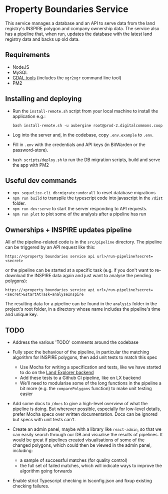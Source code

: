 # Property Boundaries Service

This service manages a database and an API to serve data from the land registry's INSPIRE polygon and company ownership data. The service also has a pipeline that, when run, updates the database with the latest land registry data and backs up old data.

## Requirements

- NodeJS
- MySQL
- [GDAL tools](https://gdal.org/download.html) (includes the `ogr2ogr` command line tool)
- PM2

## Installing and deploying

- Run the `install-remote.sh` script from your local machine to install the application e.g.:

  ```
  bash install-remote.sh -u aubergine root@prod-2.digitalcommons.coop
  ```

- Log into the server and, in the codebase, copy `.env.example` to `.env`.
- Fill in `.env` with the credentials and API keys (in BitWarden or the password-store).
- `bash scripts/deploy.sh` to run the DB migration scripts, build and serve the app with PM2

## Useful dev commands

- `npx sequelize-cli db:migrate:undo:all` to reset database migrations
- `npm run build` to transpile the typescript code into javascript in the `/dist` folder.
- `npm run dev:serve` to start the server responding to API requests.
- `npm run plot` to plot some of the analysis after a pipeline has run

## Ownerships + INSPIRE updates pipeline

All of the pipeline-related code is in the `src/pipeline` directory. The pipeline can be triggered by an API request like this:

`https://<property boundaries service api url>/run-pipeline?secret=<secret>`

or the pipeline can be started at a specific task (e.g. if you don't want to re-download the INSPIRE data again and just want to analyse the pending polygons):

`https://<property boundaries service api url>/run-pipeline?secret=<secret>&startAtTask=analyseInspire`

The resulting data for a pipeline can be found in the `analysis` folder in the project's root folder, in a directory whose name includes the
pipeline's time and unique key.

## TODO

- Address the various 'TODO' comments around the codebase

- Fully spec the behaviour of the pipeline, in particular the matching algorithm for INSPIRE
  polygons, then add unit tests to match this spec

  - Use Mocha for writing a specification and tests, like we have started to do on the [Land Explorer backend](https://github.com/DigitalCommons/land-explorer-front-end/wiki/Testing#unit-tests)
  - Add these tests to a Github CI pipeline, like on LX backend
  - We'll need to modularise some of the long functions in the pipeline a bit more (e.g. the `comparePolygons` function) to make unit testing easier

- Add some docs to `/docs` to give a high-level overview of what the pipeline is doing. But wherever possible,
  especially for low-level details, prefer Mocha specs over written
  documentation. Docs can be ignored but specs with unit tests can't.

- Create an admin panel, maybe with a library like `react-admin`, so that we can easily search through our DB and visualise the results of pipelines. It would be great if pipelines created visualisations of some of the changed polygons, which could then be viewed in the admin panel, including:

  - a sample of successful matches (for quality control)
  - the full set of failed matches, which will indicate ways to improve the algorithm going forwards

- Enable strict Typescript checking in tsconfig.json and fixup existing checking failures.
